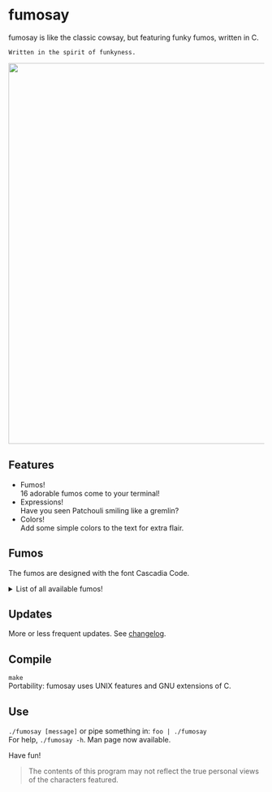 # fumosay
fumosay is like the classic cowsay, but featuring funky fumos, written in C.

```
Written in the spirit of funkyness.
```

<img src="https://github.com/randomtwdude/fumosay/assets/105645765/2375b4d5-abe7-47ef-97c7-2fedc9ba84a9" width=750>

## Features
- Fumos!<br>
  16 adorable fumos come to your terminal!
- Expressions!<br>
  Have you seen Patchouli smiling like a gremlin?
- Colors!<br>
  Add some simple colors to the text for extra flair.

## Fumos
The fumos are designed with the font Cascadia Code.

<details>
  <summary>List of all available fumos!</summary>

  - Hakurei Reimu
  - Patchouli Knowledge
  - Kirisame Marisa
  - Flandre Scarlet
  - Yorigami Joon
  - Komeiji Koishi
  - Houraisan Kaguya
  - Fujiwara no Mokou
  - Saigyouji Yuyuko
  - Konpaku Youmu
  - Remilia Scarlet
  - Kochiya Sanae
  - Inaba Tewi
  - Yakumo Yukari
  - Komeiji Satori
  - Alice Margatroid
</details>

## Updates
More or less frequent updates. See [changelog](changelog.md).

## Compile
`make`<br>
Portability: fumosay uses UNIX features and GNU extensions of C.

## Use
`./fumosay [message]` or pipe something in: `foo | ./fumosay`<br>
For help, `./fumosay -h`.
Man page now available.

Have fun!

> The contents of this program may not reflect the true personal views of the characters featured.
